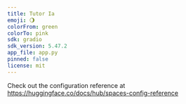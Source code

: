 ```yaml
---
title: Tutor Ia
emoji: 🌖
colorFrom: green
colorTo: pink
sdk: gradio
sdk_version: 5.47.2
app_file: app.py
pinned: false
license: mit
---
```


Check out the configuration reference at https://huggingface.co/docs/hub/spaces-config-reference
